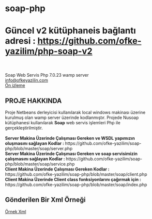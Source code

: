 # soap-php
# Güncel v2 kütüphaneis bağlantı adresi : <a href='https://github.com/ofke-yazilim/php-soap-v2'>https://github.com/ofke-yazilim/php-soap-v2</a><br><br>
Soap Web Servis Php 7.0.23 wamp server
<br>
<a href="mailto:info@ofkeyazilin.com">info@ofkeyazilin.com</a>
<br>
<a target="_blank" href="http://localhost/soap/server.php?wdsl">Ön izleme</a>
<h2>PROJE HAKKINDA</h2>
Proje Netbeans derleyicisi kullanılarak local windows makinası üzerine kurulmuş olan wamp server üzerinde kodlanmıştır. Projede Nusoap kütüphanesi kullanılarak <strong>Soap</strong> web servis işlemleri Php ile gerçekleştirilmiştir.
<br><br>
<strong>Server Makina Üzerinde Çalışması Gereken ve WSDL yapımızın oluşmasını sağlayan Kodlar : </strong> https://github.com/ofke-yazilim/soap-php/blob/master/soap/server.php<br>
<strong>Server Makina Üzerinde Çalışması Gereken ve soap servisimizin çalışmasını sağlayan Kodlar : </strong> https://github.com/ofke-yazilim/soap-php/blob/master/soap/service.php<br>
<strong>Client Makina Üzerinde Çalışması Gereken Kodlar : </strong> https://github.com/ofke-yazilim/soap-php/blob/master/soap/client.php<br>
<strong>Client Makina Üzerinde Client class fonksiyonlarını çağırmak için : </strong> https://github.com/ofke-yazilim/soap-php/blob/master/soap/index.php
<br>
<h2>Gönderilen Bir Xml Örneği</h2>

<a href="https://github.com/ofke-yazilim/soap-php/blob/master/xml">Örnek Xml</a>
